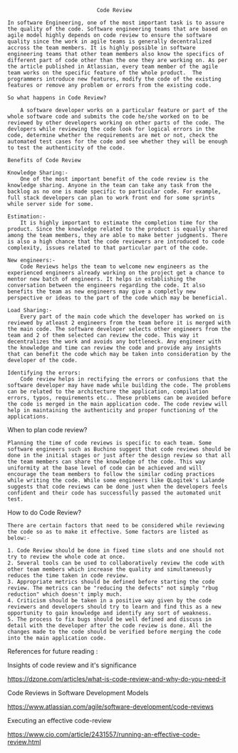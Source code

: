                                 Code Review

    In software Engineering, one of the most important task is to assure the quality of the code. Software engineering teams that are based on agile model highly depends on code review to ensure the software quality since the work in agile teams is generally decentralized accross the team members. It is highly possible in software engineering teams that other team members also know the specifics of different part of code other than the one they are working on. As per the article published in Atlassian, every team member of the agile team works on the specific feature of the whole product.  The programmers introduce new features, modify the code of the existing features or remove any problem or errors from the existing code. 

    So what happens in Code Review?

        A software developer works on a particular feature or part of the whole software code and submits the code he/she worked on to be reviewed by other developers working on other parts of the code. The devlopers while reviewing the code look for logical errors in the code, determine whether the requirements are met or not, check the automated test cases for the code and see whether they will be enough to test the authenticity of the code. 

    Benefits of Code Review

    Knowledge Sharing:-
        One of the most important benefit of the code review is the knowledge sharing. Anyone in the team can take any task from the backlog as no one is made specific to particular code. For example, full stack developers can plan to work front end for some sprints while server side for some. 
    
    Estimation:-
        It is highly important to estimate the completion time for the product. Since the knowledge related to the product is equally shared among the team members, they are able to make better judgments. There is also a high chance that the code reviewers are introduced to code complexity, issues related to that particular part of the code. 

    New engineers:-
        Code Reviews helps the team to welcome new engineers as the experienced engineers already working on the project get a chance to mentor new batch of engineers. It helps in establishing the conversation between the engineers regarding the code. It also benefits the team as new engineers may give a completly new perspective or ideas to the part of the code which may be beneficial. 

    Load Sharing:-
        Every part of the main code which the developer has worked on is reviewed by atleast 2 engineers from the team before it is merged with the main code. The software developer selects other engineers from the team and 2 of them selected can review the code. This way it decentralizes the work and avoids any bottleneck. Any engineer with the knowledge and time can review the code and provide any insights that can benefit the code which may be taken into consideration by the developer of the code.

    Identifying the errors:
        Code review helps in rectifying the errors or confusions that the software developer may have made while building the code. The problems can be related to the architecture the application, compilation errors, typos, requirements etc.. These problems can be avoided before the code is merged in the main application code. The code review will help in maintaining the authenticity and proper functioning of the applications.

When to plan code review?

    Planning the time of code reviews is specific to each team. Some software engineers such as Buchino suggest that code reviews should be done in the initial stages or just after the design review so that all the team members can share the knowledge of the code. This way uniformity at the base level of code can be achieved and will encourage the team members to follow the similar coding practices while writing the code. While some engineers like QLogitek's Lalande suggests that code reviews can be done just when the developers feels confident and their code has successfully passed the automated unit test. 

How to do Code Review?
    
    There are certain factors that need to be considered while reviewing the code so as to make it effective. Some factors are listed as below:-

    1. Code Review should be done in fixed time slots and one should not try to review the whole code at once.
    2. Several tools can be used to collaboratively review the code with other team members which increase the quality and simultaneously reduces the time taken in code review.
    3. Appropriate metrics should be defined before starting the code review. The metrics can be "reducing the defects" not simply "rbug reduction" which doesn't imply much.
    4. Criticism should be taken in a positive way given by the code reviewers and developers should try to learn and find this as a new opportunity to gain knowledge and identify any sort of weakness.
    5. The process to fix bugs should be well defined and discuss in detail with the developer after the code review is done. All the changes made to the code should be verified before merging the code into the main application code.

References for future reading :

Insights of code review and it's significance

https://dzone.com/articles/what-is-code-review-and-why-do-you-need-it

Code Reviews in Software Development Models

https://www.atlassian.com/agile/software-development/code-reviews

Executing an effective code-review

https://www.cio.com/article/2431557/running-an-effective-code-review.html
    
    

                            